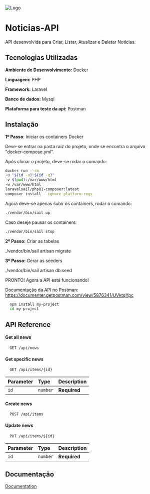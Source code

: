
![Logo](https://www.opovo.com.br/reboot/includes/assets/img/opovo%20logo.svg)


# Noticias-API

API desenvolvida para Criar, Listar, Atualizar e Deletar Noticias.




## Tecnologias Utilizadas

**Ambiente de Desenvolvimento:** Docker

**Linguagem:** PHP

**Framework:** Laravel

**Banco de dados:** Mysql

**Plataforma para teste da api:** Postman




## Instalação

**1º Passo**: Iniciar os containers Docker

Deve-se entrar na pasta raiz do projeto, onde se encontra o arquivo "docker-compose.yml".

Após clonar o projeto, deve-se rodar o comando:

```bash
docker run --rm
-u "$(id -u):$(id -g)"
-v $(pwd):/var/www/html
-w /var/www/html
laravelsail/php81-composer:latest
composer install --ignore-platform-reqs
```

Agora deve-se apenas subir os containers, rodar o comando:

```bash
./vendor/bin/sail up
```

Caso deseje pausar os containers:

```bash
./vendor/bin/sail stop
```

**2º Passo:** Criar as tabelas

./vendor/bin/sail artisan migrate

**3º Passo:** Gerar as seeders

./vendor/bin/sail artisan db:seed

PRONTO! Agora a API está funcionando!

Documentação da API no Postman: https://documenter.getpostman.com/view/5876341/UVktqYpc

```bash
  npm install my-project
  cd my-project
```
    
## API Reference

#### Get all news

```http
  GET /api/news
```

#### Get specific news

```http
  GET /api/items/{id}
```

| Parameter | Type     | Description                       |
| :-------- | :------- | :-------------------------------- |
| `id`      | `number` | **Required**  |



#### Create news

```http
  POST /api/items
```

#### Update news

```http
  PUT /api/items/${id}
```

| Parameter | Type     | Description                       |
| :-------- | :------- | :-------------------------------- |
| `id`      | `number` | **Required**  |


## Documentação

[Documentation](https://documenter.getpostman.com/view/5876341/UVktqYpc)

